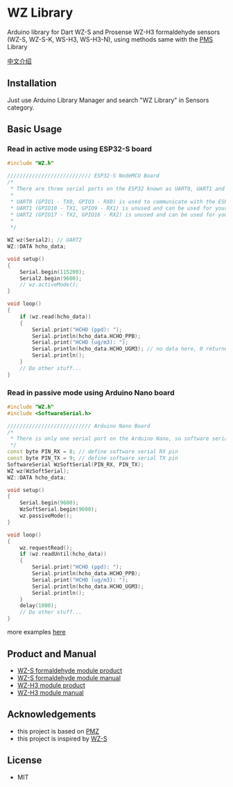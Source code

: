 # WZ Library
Arduino library for Dart WZ-S and Prosense WZ-H3 formaldehyde sensors (WZ-S, WZ-S-K, WS-H3, WS-H3-N), using methods same with the [PMS](https://github.com/fu-hsi/PMS) Library

[中文介绍](https://github.com/leonlucc/WZ/blob/master/README-CN.md)

## Installation
Just use Arduino Library Manager and search "WZ Library" in Sensors category.
## Basic Usage
### Read in active mode using ESP32-S board
```cpp
#include "WZ.h"

/////////////////////////// ESP32-S NodeMCU Board
/*
 * There are three serial ports on the ESP32 known as UART0, UART1 and UART2.
 *
 * UART0 (GPIO1 - TX0, GPIO3 - RX0) is used to communicate with the ESP32 for programming and during reset/boot.
 * UART1 (GPIO10 - TX1, GPIO9 - RX1) is unused and can be used for your projects. Some boards use this port for SPI Flash access though
 * UART2 (GPIO17 - TX2, GPIO16 - RX2) is unused and can be used for your projects.
 *
 */

WZ wz(Serial2); // UART2
WZ::DATA hcho_data;

void setup()
{
    Serial.begin(115200);
    Serial2.begin(9600);
    // wz.activeMode();
}

void loop()
{
    if (wz.read(hcho_data))
    {
        Serial.print("HCHO (ppd): ");
        Serial.println(hcho_data.HCHO_PPB);
        Serial.print("HCHO (ug/m3): ");
        Serial.println(hcho_data.HCHO_UGM3); // no data here, 0 returned
        Serial.println();
    }
    // Do other stuff...
}

```
### Read in passive mode using Arduino Nano board
```cpp
#include "WZ.h"
#include <SoftwareSerial.h>

/////////////////////////// Arduino Nano Board
/*
 * There is only one serial port on the Arduino Nano, so software serial is needed to connect to the sensor. 
 */
const byte PIN_RX = 8; // define software serial RX pin
const byte PIN_TX = 9; // define software serial TX pin
SoftwareSerial WzSoftSerial(PIN_RX, PIN_TX);
WZ wz(WzSoftSerial);
WZ::DATA hcho_data;

void setup()
{
    Serial.begin(9600);
    WzSoftSerial.begin(9600);
    wz.passiveMode();
}

void loop()
{
    wz.requestRead();
    if (wz.readUntil(hcho_data))
    {
        Serial.print("HCHO (ppd): ");
        Serial.println(hcho_data.HCHO_PPB);
        Serial.print("HCHO (ug/m3): ");
        Serial.println(hcho_data.HCHO_UGM3); 
        Serial.println();
    }
    delay(1000);
    // Do other stuff...
}
```

more examples [here](https://github.com/leonlucc/WZ/tree/main/examples)

## Product and Manual 
* [WZ-S formaldehyde module product](https://www.dart-sensors.com/product/wz-s-formaldehyde-module/)
* [WZ-S formaldehyde module manual](https://www.dart-sensors.com/wp-content/uploads/2017/07/formaldehyde_module_operation-manual.pdf)
* [WZ-H3 module product](https://www.szprosense.com/?list_28/41.html)
* [WZ-H3 module manual](https://www.szprosense.com/static/upload/file/20220208/1644312414263701.pdf)

## Acknowledgements
* this project is based on [PMZ](https://github.com/fu-hsi/PMS)
* this project is inspired by [WZ-S](https://github.com/Gillwindy/WZ-S) 

## License
* MIT